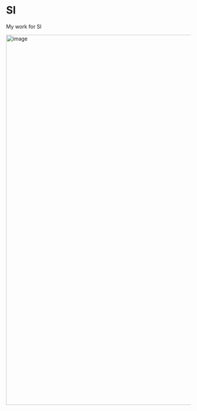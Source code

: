 # SI
My work for SI

<img width="1007" alt="image" src="https://github.com/gitblanc/SI/assets/87705461/a87e6f79-09a7-419e-a6aa-f74ee7b482d4">


